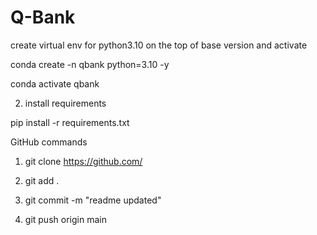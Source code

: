# Q-Bank

create virtual env for python3.10 on the top of base version and activate

conda create -n qbank python=3.10 -y

conda activate qbank

2. install requirements

pip install -r requirements.txt

GitHub commands

1. git clone https://github.com/

2. git add .

3. git commit -m "readme updated"

4. git push origin main
